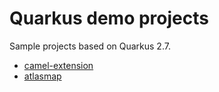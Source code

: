 # Quarkus demo projects

Sample projects based on Quarkus 2.7.

- [camel-extension](https://github.com/mronconis/quarkus/tree/main/camel-extension)
- [atlasmap](https://github.com/mronconis/quarkus/tree/main/atlasmap-custom)
